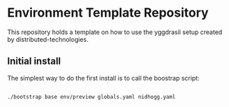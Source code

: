 # Environment Template Repository

This repository holds a template on how to use the
yggdrasil setup created by distributed-technologies.


## Initial install

The simplest way to do the first install is to call the boostrap script:

```bash

./bootstrap base env/preview globals.yaml nidhogg.yaml

```
